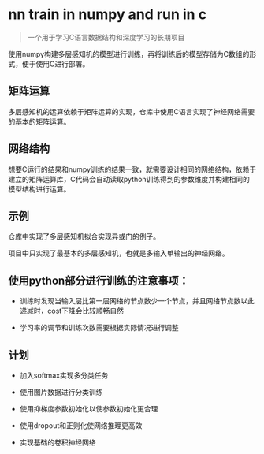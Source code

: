 # nn train in numpy and run in c

> 一个用于学习C语言数据结构和深度学习的长期项目

使用numpy构建多层感知机的模型进行训练，再将训练后的模型存储为C数组的形式，便于使用C进行部署。

## 矩阵运算

多层感知机的运算依赖于矩阵运算的实现，仓库中使用C语言实现了神经网络需要的基本的矩阵运算。

## 网络结构

想要C运行的结果和numpy训练的结果一致，就需要设计相同的网络结构，依赖于建立的矩阵运算库，C代码会自动读取python训练得到的参数维度并构建相同的模型结构进行运算。

## 示例

仓库中实现了多层感知机拟合实现异或门的例子。

项目中只实现了最基本的多层感知机，也就是多输入单输出的神经网络。

## 使用python部分进行训练的注意事项：

- 训练时发现当输入层比第一层网络的节点数少一个节点，并且网络节点数以此递减时，cost下降会比较顺畅自然

- 学习率的调节和训练次数需要根据实际情况进行调整

## 计划

- 加入softmax实现多分类任务
- 使用图片数据进行分类训练

- 使用抑梯度参数初始化以使参数初始化更合理
- 使用dropout和正则化使网络推理更高效
- 实现基础的卷积神经网络